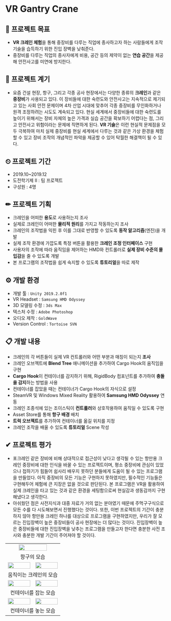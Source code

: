 # VR Gantry Crane

## 📌 프로젝트 목표
+ **VR 크레인 체험**을 통해 중장비를 다루는 직업에 종사하고자 하는 사람들에게 조작 기술을 습득하기 위한 진입 장벽을 낮춰준다.
+ 중장비를 다루는 직업의 종사자에게 비용, 공간 등의 제약이 없는 **연습 공간**을 제공해 안전사고를 미연에 방지한다.

## 📣 프로젝트 계기
+ 요즘 건설 현장, 항구, 그리고 각종 공사 현장에서는 다양한 종류의 **크레인**과 같은 **중장비**가 사용되고 있다. 이 장비들에 대한 숙련도와 안전사고는 지속적으로 제기되고 있는 사회 안전 문제이며 4차 산업 시대에 맞추어 각종 중장비를 무인화하거나 원격 조정하려는 시도도 계속되고 있다. 현실 세계에서 중장비들에 대한 숙련도를 높이기 위해서는 장비 자체의 높은 가격과 실습 공간을 확보하기 어렵다는 점, 그리고 안전사고 위험이라는 문제에 직면하게 된다. **VR 기술**은 이런 현실적 문제점을 모두 극복하여 마치 실제 중장비를 현실 세계에서 다루는 것과 같은 가상 환경을 체험할 수 있고 장비 조작의 개념적인 파악을 제공할 수 있어 탁월한 해결책이 될 수 있다.

## ⏲ 프로젝트 기간
+ 2019.10~2019.12
+ 도전학기제 II : 팀 프로젝트
+ 구성원 : 4명

## ✏ 프로젝트 기획
+ 크레인을 어떠한 **용도**로 사용하는지 조사
+ 실제로 크레인이 어떠한 **물리적 원리**를 가지고 작동하는지 조사
+ 크레인의 조작법을 익힌 후 이를 그대로 반영할 수 있도록 **동작 알고리즘**(엔진)을 개발
+ 실제 조작 환경에 가깝도록 특정 버튼을 활용한 **크레인 조정 인터페이스** 구현
+ 사용자의 조작에 따라 움직임을 제어하는 HMD와 컨트롤러로 **실제 장비 수준의 몰입감**을 줄 수 있도록 개발
+ 본 프로그램의 조작법을 쉽게 숙지할 수 있도록 **튜토리얼**을 따로 제작

## ⚙ 개발 환경
+ 개발 툴 : `Unity 2019.2.0f1`
+ VR Headset : `Samsung HMD Odyssey`
+ 3D 모델링 수정 : `3ds Max`
+ 텍스처 수정 : `Adobe Photoshop`
+ 오디오 제작 : `GoldWave`
+ Version Control : `Tortoise SVN`

## 📋 개발 내용
+ 크레인의 각 버튼들이 실제 VR 컨트롤러와 어떤 부분과 매칭이 되는지 **조사**
+ 크레인 오브젝트에 **Blend Tree** 애니메이션을 추가하여 Cargo Hook의 움직임을 구현
+ **Cargo Hook**이 컨테이너를 감지하기 위해, RigidBody 컴포넌트를 추가하여 **충돌을 감지**하는 방법을 사용
+ 컨테이너를 잡았을 때는 컨테이너가 Cargo Hook의 자식으로 설정
+ SteamVR 및 Windows Mixed Reality 활용하여 **Samsung HMD Odyssey** 연동
+ 크레인 조종석에 있는 조이스틱이 **컨트롤러**와 상호작용하여 움직일 수 있도록 구현
+ Asset Store를 통해 **항구 배경** 배치
+ **트럭 오브젝트**를 추가하여 컨테이너를 옮길 위치를 지정
+ 크레인 조작을 배울 수 있도록 **튜토리얼** Scene 작성

## ✔ 프로젝트 평가
- 포크레인 같은 장비에 비해 상대적으로 접근성이 낮다고 생각될 수 있는 항만용 크레인 중장비에 대한 인식을 바꿀 수 있는 프로젝트이며, 평소 중장비에 관심이 있었으나 접하기가 힘들어 쉽사리 배우지 못하던 분들에게 도움이 될 수 있는 프로그램을 만들었다. 아직 중장비의 모든 기능은 구현하지 못하였지만, 필수적인 기능들은 구현해두어 체험에 큰 지장은 없을 것으로 판단된다. 본 프로그램은 VR을 활용하여 실제 크레인을 타고 있는 것과 같은 환경을 세팅함으로써 현실감과 생동감까지 구현해냈다고 생각한다.
- 아쉬웠던 점은 사전지식과 대중 자료가 거의 없는 분야였기 때문에 주먹구구식으로 모든 수를 다 시도해보면서 진행했다는 것이다. 또한, 이번 프로젝트의 기간이 충분하지 않아 항만용 크레인 하나를 대상으로 프로그램을 구현하였지만, 우리가 잘 모르는 진입장벽이 높은 중장비들이 공사 현장에는 더 많다는 것이다. 진입장벽이 높은 중장비들에 대한 진입장벽을 낮추는 프로그램을 만들고자 한다면 충분한 사전 조사와 충분한 개발 기간이 주어져야 할 것이다.

<div align="center">
  <table border="0">
    <tr>
      <td align="center" colspan="2">
        <img width="75%" height="75%" src="https://user-images.githubusercontent.com/60832219/211150593-6c960cfa-c6fd-47e4-8f32-dd14e62cb663.png"/>
      </td>
    </tr>
    <tr>
      <td align="center" colspan="2">
        항구의 모습
      </td>
    </tr>
    <tr>
      <td align="center">
        <img width="100%" height="100%" src="https://user-images.githubusercontent.com/60832219/211150595-1c51f969-dae7-4c72-bb53-7dd1a362c46a.gif"/>
      </td>
      <td align="center">
        <img width="100%" height="100%" src="https://user-images.githubusercontent.com/60832219/211150603-f170f264-1d1d-4a42-968f-7dd18fa34e09.gif"/>
      </td>
    </tr>
    <tr>
      <td align="center" colspan="2">
        움직이는 크레인의 모습
      </td>
    </tr>
    <tr>
      <td align="center">
        <img width="100%" height="100%" src="https://user-images.githubusercontent.com/60832219/211150599-f9c440a3-577e-42f2-91a9-ddc71f5a73f7.gif"/>
      </td>
      <td align="center">
        <img width="100%" height="100%" src="https://user-images.githubusercontent.com/60832219/211150606-c0d02495-dc8d-4598-bea9-f6d9ac18e7bd.gif"/>
      </td>
    </tr>
    <tr>
      <td align="center" colspan="2">
        컨테이너를 잡는 모습
      </td>
    </tr>
    <tr>
      <td align="center">
        <img width="100%" height="100%" src="https://user-images.githubusercontent.com/60832219/211150600-35d7c5cf-8c7f-435d-bf33-4d280f6e0b91.gif"/>
      </td>
      <td align="center">
        <img width="100%" height="100%" src="https://user-images.githubusercontent.com/60832219/211150611-f99562c0-451b-493a-b773-9f0a709fc0ba.gif"/>
      </td>
    </tr>
    <tr>
      <td align="center" colspan="2">
        컨테이너를 놓는 모습
      </td>
    </tr>
  </table>
</div>
